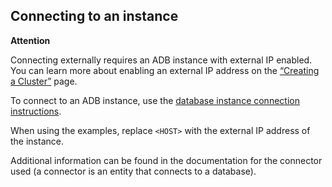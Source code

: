## Connecting to an instance

<warn>

**Attention**

Connecting externally requires an ADB instance with external IP enabled. You can learn more about enabling an external IP address on the [“Creating a Cluster”](../../adb-start/create-adb/) page.

<warn>

To connect to an ADB instance, use the [database instance connection instructions](../../../dbaas/dbaas-start/db-connect/).

When using the examples, replace `<HOST>` with the external IP address of the instance.

Additional information can be found in the documentation for the connector used (a connector is an entity that connects to a database).
